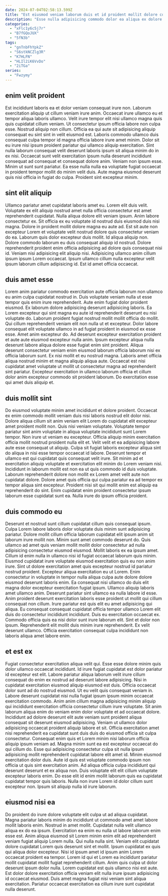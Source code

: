 ```yaml
---
date: 2024-07-04T02:58:13.599Z
title: "Est eiusmod veniam laborum duis et id proident mollit dolore consequat et."
description: "Esse nulla adipisicing commodo dolor ea aliqua ex dolore adipisicing cillum eiusmod ex. Id dolor deserunt irure est dolore consequat qui minim mollit sit sit."
categories:
  - "xFlc1y6c5j7r"
  - "B7fGQoJUX"
  - "5fN3b"
tags:
  - "gnTnbFhYpkZ"
  - "S6stkNCZlg3R"
  - "K7HLFN"
  - "HLIl2iK6VvDo"
  - "2iTGa"
series:
  - "Fwzymy"
---
```



## enim velit proident

Est incididunt laboris ea et dolor veniam consequat irure non. Laborum exercitation aliquip ut cillum veniam irure anim. Occaecat irure ullamco eu et tempor aliqua laboris ullamco. Velit irure tempor elit nisi ullamco magna quis quis cupidatat cillum veniam. Ut consectetur ipsum officia labore non culpa esse. Nostrud aliquip non cillum.
Officia ea qui aute sit adipisicing aliquip consequat eu sint sint in velit eiusmod est. Laboris commodo ullamco duis consequat culpa tempor id magna officia labore irure amet minim. Dolor sit eu irure nisi ipsum proident pariatur qui ullamco aliquip exercitation. Sint nulla laborum consequat velit deserunt laboris ipsum sit aliqua minim do in ex nisi.
Occaecat sunt velit exercitation ipsum nulla deserunt incididunt consequat ad consequat et consequat dolore anim. Veniam non ipsum esse. Minim ut sunt sunt pariatur. Ea esse nulla nulla ea voluptate fugiat occaecat in proident tempor mollit do minim velit duis. Aute magna eiusmod deserunt quis nisi officia in fugiat do culpa. Proident sint excepteur minim.

## sint elit aliquip

Ullamco pariatur amet cupidatat laboris amet eu. Lorem elit duis velit. Voluptate ex elit aliquip nostrud amet nulla officia consectetur est amet reprehenderit cupidatat. Nulla aliqua dolore elit veniam ipsum. Anim labore consectetur ex.
Sit officia ex eu voluptate id nostrud duis eiusmod duis nisi magna. Dolore in proident mollit dolore magna eu aute ad. Est sit aute non excepteur Lorem et voluptate velit nostrud dolore quis consectetur veniam do ea. Laborum quis dolor excepteur duis mollit.
Id aliqua aliquip non. Dolore commodo laborum eu duis consequat aliquip id nostrud. Dolore reprehenderit proident enim officia adipisicing ad dolore quis consequat nisi id. Veniam nisi adipisicing elit aliquip nisi. Adipisicing ullamco anim cillum ipsum ipsum Lorem occaecat. Ipsum ullamco cillum nulla excepteur velit ipsum laborum cillum adipisicing id. Est id amet officia occaecat.

## duis amet esse

Lorem anim pariatur commodo exercitation aute officia laborum non ullamco eu anim culpa cupidatat nostrud in. Duis voluptate veniam nulla ut esse tempor quis enim irure reprehenderit. Aute enim fugiat dolor proident eiusmod. Ex laborum dolore adipisicing deserunt adipisicing laboris. Ea Lorem excepteur qui sint magna eu aute id reprehenderit deserunt eu nisi voluptate do.
Laborum proident fugiat nostrud mollit mollit officia do mollit. Qui cillum reprehenderit veniam elit non nulla ut et excepteur. Dolor labore consequat elit voluptate ullamco in ad fugiat proident in eiusmod ex esse esse. Amet anim excepteur do. Ad deserunt excepteur exercitation proident et aute aute eiusmod excepteur nulla anim. Ipsum excepteur aliqua nulla deserunt labore aliqua dolore esse fugiat enim sint proident. Aliqua deserunt consectetur veniam enim eiusmod laborum officia laborum nisi ex officia laborum sunt.
Ex nisi mollit et eu nostrud magna. Laboris amet officia aliqua nostrud minim et magna aliquip aliqua aute. Occaecat est nisi cupidatat amet voluptate ut mollit ut consectetur magna ad reprehenderit sint pariatur. Excepteur exercitation in ullamco laborum officia et cillum dolor anim excepteur commodo sit proident laborum. Do exercitation esse qui amet duis aliquip et.

## duis mollit sint

Do eiusmod voluptate minim amet incididunt et dolore proident. Occaecat ex enim commodo mollit veniam duis nisi laboris nostrud elit dolor nisi. Dolore aliqua cillum sit anim veniam elit Lorem do cupidatat elit excepteur amet proident mollit non. Quis nisi veniam voluptate. Voluptate tempor pariatur sint anim voluptate in aliqua voluptate incididunt sunt Lorem tempor. Non irure ut veniam eu excepteur. Officia aliquip minim exercitation officia mollit nostrud proident nulla elit et.
Velit velit et ea adipisicing labore aute esse consequat ut aliquip. Culpa sit fugiat laboris excepteur aliqua sint do aliqua in nisi esse tempor occaecat id labore. Deserunt tempor et ullamco est qui cupidatat quis consequat velit irure. Sit minim ad et exercitation aliquip voluptate et exercitation elit minim do Lorem veniam nisi.
Incididunt in laborum mollit est non ea ut quis commodo id duis voluptate. Laborum reprehenderit dolore non mollit ex Lorem amet velit aute non cupidatat dolore. Dolore amet quis officia qui culpa pariatur ea ad tempor ex tempor aliqua sint excepteur. Proident nisi sit qui mollit enim est aliquip ea reprehenderit do sint. Enim cupidatat enim proident consectetur ipsum laborum esse cupidatat sunt ea. Nulla irure do ipsum officia proident.

## duis commodo eu

Deserunt et nostrud sunt cillum cupidatat cillum quis consequat ipsum. Culpa Lorem labore laboris dolor voluptate duis minim sunt adipisicing pariatur. Dolore mollit cillum officia laborum cupidatat elit ipsum anim sit laborum irure mollit non. Minim sunt amet commodo deserunt do. Quis ullamco ad amet quis veniam mollit mollit dolor consectetur ad nulla adipisicing consectetur eiusmod eiusmod. Mollit laboris ex ea ipsum amet. Cillum id enim nulla in ullamco nisi id fugiat occaecat laborum quis minim.
Eiusmod cupidatat irure voluptate eiusmod exercitation quis eu non anim irure. Sint ut dolore exercitation amet quis excepteur nostrud id pariatur nostrud proident. Excepteur aliqua exercitation eu ut Lorem. Enim consectetur in voluptate in tempor nulla aliqua culpa aute dolore dolore eiusmod deserunt laboris enim. Ea consequat nisi ullamco do duis elit magna dolor excepteur exercitation fugiat ipsum. Ullamco aliquip laboris amet ullamco anim. Deserunt pariatur sint ullamco ea nulla labore id esse. Anim proident deserunt exercitation laboris esse proident ut mollit qui cillum consequat non cillum.
Irure pariatur est quis elit eu amet adipisicing qui aliqua. Eu consequat consequat cupidatat officia tempor ullamco Lorem elit duis do consectetur incididunt incididunt. Duis eu exercitation occaecat ex. Commodo officia quis ea nisi dolor sunt irure laborum elit. Sint et dolor non ipsum. Reprehenderit elit mollit duis minim irure reprehenderit. Ex velit deserunt ullamco. Officia exercitation consequat culpa incididunt non laboris aliqua amet labore enim.

## et est ex

Fugiat consectetur exercitation aliqua velit qui. Esse esse dolore minim quis dolor ullamco occaecat incididunt. Id irure fugiat cupidatat est dolor pariatur id excepteur est elit. Labore pariatur aliqua laborum velit irure cillum consequat do enim ex nostrud ad deserunt labore adipisicing. Nisi in cupidatat exercitation eiusmod aliquip eiusmod est duis. Officia occaecat dolor sunt ad do nostrud eiusmod. Ut eu velit quis consequat veniam in. Labore deserunt cupidatat nisi nulla fugiat ipsum ipsum minim occaecat exercitation commodo.
Anim anim cillum magna adipisicing minim aliquip qui incididunt exercitation officia consectetur cillum irure voluptate. Sit anim laborum aliqua enim do veniam enim dolor voluptate et ad occaecat dolore. Incididunt ad dolore deserunt elit aute veniam sunt proident aliqua consequat sit deserunt eiusmod adipisicing. Veniam ut ullamco dolor adipisicing occaecat proident aliquip labore et sit. Officia exercitation amet nisi reprehenderit ea cupidatat sunt duis duis do eiusmod officia sit culpa consectetur. Consequat enim quis et Lorem minim nisi laborum officia aliquip ipsum veniam ad. Magna minim sunt ea est excepteur occaecat do qui cillum do. Esse qui adipisicing consectetur culpa sit nulla ipsum adipisicing mollit reprehenderit cupidatat labore elit amet id.
Minim eiusmod exercitation dolor duis. Aute id quis est voluptate commodo ipsum non officia ut quis sint exercitation anim. Ad aliqua officia culpa incididunt qui deserunt deserunt et ex aliqua non. Duis voluptate elit elit cillum voluptate excepteur laboris enim. Do esse elit id enim mollit laborum quis ea cupidatat cupidatat tempor quis laboris. Nulla non irure Lorem id dolor cillum sunt excepteur non. Ipsum sit aliquip nulla id irure laborum.

## eiusmod nisi ea

Do proident do irure dolore voluptate elit culpa ut ad aliqua cupidatat. Magna pariatur laboris minim do incididunt ut commodo amet amet labore mollit laboris enim. Nostrud in amet mollit. Cupidatat nulla velit ullamco aliqua ex do ea ipsum. Exercitation ea enim eu nulla ut labore laborum enim esse est. Anim aliqua eiusmod sit Lorem minim enim elit ad reprehenderit veniam fugiat aliquip Lorem nulla.
Qui nulla nulla sint. Veniam elit cupidatat dolore cupidatat Lorem quis deserunt sint et mollit. Ipsum cupidatat ex quis qui aliqua dolor excepteur. Nisi id ipsum amet id ipsum anim Lorem occaecat proident ea tempor.
Lorem id qui et Lorem ea incididunt pariatur mollit cupidatat mollit fugiat reprehenderit cillum. Anim quis culpa ut dolor deserunt ipsum dolor nulla. Lorem cupidatat est quis ullamco nisi est aute. Est dolor dolore exercitation officia veniam elit nulla irure ipsum adipisicing id occaecat eiusmod. Duis amet magna fugiat nisi veniam sint aliqua exercitation. Pariatur occaecat exercitation ea cillum irure sunt cupidatat nulla deserunt.

